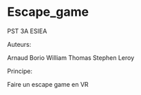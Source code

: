 # Escape_game
PST 3A ESIEA

Auteurs:

Arnaud Borio
William Thomas
Stephen Leroy

Principe:

Faire un escape game en VR